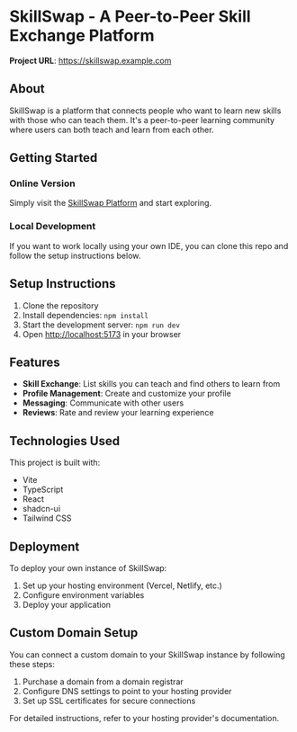 # SkillSwap - A Peer-to-Peer Skill Exchange Platform

**Project URL**: https://skillswap.example.com

## About

SkillSwap is a platform that connects people who want to learn new skills with those who can teach them. It's a peer-to-peer learning community where users can both teach and learn from each other.

## Getting Started

### Online Version

Simply visit the [SkillSwap Platform](https://skillswap.example.com) and start exploring.

### Local Development

If you want to work locally using your own IDE, you can clone this repo and follow the setup instructions below.

## Setup Instructions

1. Clone the repository
2. Install dependencies: `npm install`
3. Start the development server: `npm run dev`
4. Open [http://localhost:5173](http://localhost:5173) in your browser

## Features

- **Skill Exchange**: List skills you can teach and find others to learn from
- **Profile Management**: Create and customize your profile
- **Messaging**: Communicate with other users
- **Reviews**: Rate and review your learning experience

## Technologies Used

This project is built with:

- Vite
- TypeScript
- React
- shadcn-ui
- Tailwind CSS

## Deployment

To deploy your own instance of SkillSwap:

1. Set up your hosting environment (Vercel, Netlify, etc.)
2. Configure environment variables
3. Deploy your application

## Custom Domain Setup

You can connect a custom domain to your SkillSwap instance by following these steps:

1. Purchase a domain from a domain registrar
2. Configure DNS settings to point to your hosting provider
3. Set up SSL certificates for secure connections

For detailed instructions, refer to your hosting provider's documentation.
